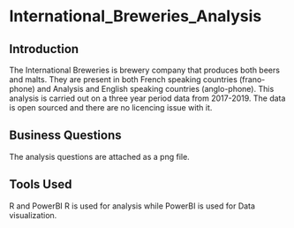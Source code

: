 # International_Breweries_Analysis

## Introduction
The International Breweries is brewery company that produces both beers and malts. They are present in both French speaking countries (frano-phone) and Analysis and English speaking countries (anglo-phone). This analysis is carried out on a three year period data from 2017-2019. The data is open sourced and there are no licencing issue with it.
## Business Questions
The analysis questions are attached as a png file.

## Tools Used
R and PowerBI
R is used for analysis while PowerBI is used for Data visualization.
